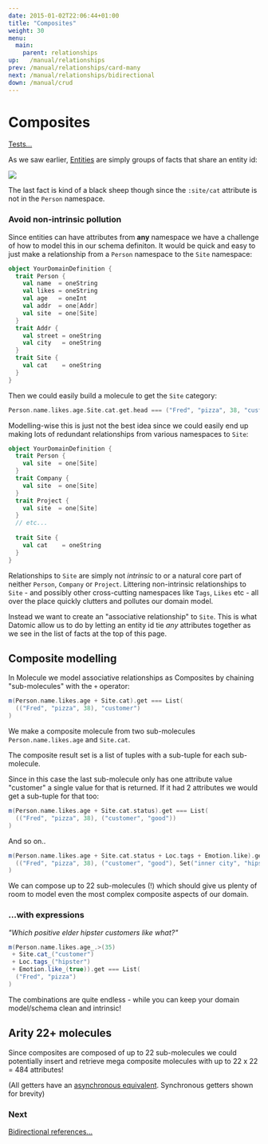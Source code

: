 ```yaml
---
date: 2015-01-02T22:06:44+01:00
title: "Composites"
weight: 30
menu:
  main:
    parent: relationships
up:   /manual/relationships
prev: /manual/relationships/card-many
next: /manual/relationships/bidirectional
down: /manual/crud
---
```


# Composites

[Tests...](https://github.com/scalamolecule/molecule/blob/master/coretests/src/test/scala/molecule/coretests/ref/Composite.scala)

As we saw earlier, [Entities](/manual/entities/) are simply groups of facts that share an entity id:

![](/img/entity/entity5.jpg)

The last fact is kind of a black sheep though since the `:site/cat` attribute is not in the `Person` namespace.

### Avoid non-intrinsic pollution

Since entities can have attributes from **any** namespace we have a challenge of how to model this in our
schema definiton. It would be quick and easy to just make a relationship from a `Person` namespace to
the `Site` namespace:


```scala
object YourDomainDefinition {
  trait Person {
    val name  = oneString
    val likes = oneString
    val age   = oneInt
    val addr  = one[Addr]
    val site  = one[Site]
  }
  trait Addr {
    val street = oneString
    val city   = oneString
  }
  trait Site {
    val cat    = oneString
  }
}
```
Then we could easily build a molecule to get the `Site` category:

```scala
Person.name.likes.age.Site.cat.get.head === ("Fred", "pizza", 38, "customer")
```


Modelling-wise this is just not the best idea since we could easily end up making lots of redundant relationships from 
various namespaces to `Site`:

```scala
object YourDomainDefinition {
  trait Person {
    val site  = one[Site]
  }
  trait Company {
    val site  = one[Site]
  }
  trait Project {
    val site  = one[Site]
  }
  // etc...
  
  trait Site {
    val cat    = oneString
  }
}
```
Relationships to `Site` are simply not _intrinsic_ to or a natural core part of neither `Person`, `Company` or `Project`. 
Littering non-intrinsic relationships to `Site` - and possibly other cross-cutting namespaces like `Tags`, `Likes` etc - all 
over the place quickly clutters and pollutes our domain model.

Instead we want to create an "associative relationship" to `Site`. This is what Datomic allow us to do by letting an entity id
tie _any_ attributes together as we see in the list of facts at the top of this page. 


## Composite modelling

In Molecule we model associative relationships as Composites by chaining "sub-molecules" with the `+` operator:

```scala
m(Person.name.likes.age + Site.cat).get === List(
  (("Fred", "pizza", 38), "customer")
)
```
We make a composite molecule from two sub-molecules `Person.name.likes.age` and `Site.cat`. 

The composite result set is a list of tuples with
a sub-tuple for each sub-molecule. 

Since in this case the last sub-molecule only has one attribute value "customer" a single value for that is returned. If it
had 2 attributes we would get a sub-tuple for that too:

```scala
m(Person.name.likes.age + Site.cat.status).get === List(
  (("Fred", "pizza", 38), ("customer", "good"))
)
```
And so on..

```scala
m(Person.name.likes.age + Site.cat.status + Loc.tags + Emotion.like).get === List(
  (("Fred", "pizza", 38), ("customer", "good"), Set("inner city", "hipster"), true)
)
```

We can compose up to 22 sub-molecules (!) which should give us plenty of room to model even the most complex 
composite aspects of our domain.


### ...with expressions

_"Which positive elder hipster customers like what?"_

```scala
m(Person.name.likes.age_.>(35) 
 + Site.cat_("customer")
 + Loc.tags_("hipster") 
 + Emotion.like_(true)).get === List(
  ("Fred", "pizza")
)
```
The combinations are quite endless - while you can keep your domain model/schema clean and intrinsic!


## Arity 22+ molecules

Since composites are composed of up to 22 sub-molecules we could potentially insert and retrieve 
mega composite molecules with up to 22 x 22 = 484 attributes!

(All getters have an [asynchronous equivalent](/manual/attributes/basics). Synchronous getters shown for brevity)

### Next

[Bidirectional references...](/manual/relationships/bidirectional)